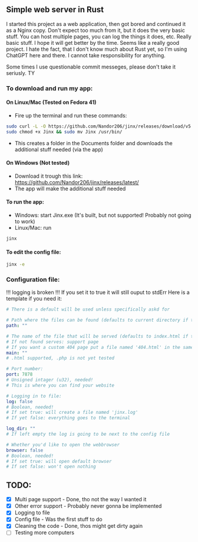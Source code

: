## Simple web server in Rust
I started this project as a web application, then got bored and continued it as a Nginx copy. 
Don't expect too much from it, but it does the very basic stuff. You can host multiple pages, you can log the things it does, etc. Really basic stuff. I hope it will get better by the time. Seems like a really good project.
I hate the fact, that I don't know much about Rust yet, so I'm using ChatGPT here and there. I cannot take responsibility for anything.

Some times I use questionable commit messeges, please don't take it seriusly. TY

### To download and run my app:
#### On Linux/Mac (Tested on Fedora 41)
- Fire up the terminal and run these commands:
```sh
sudo curl -L -O https://github.com/Nandor206/jinx/releases/download/v5.0.0/Jinx
sudo chmod +x Jinx && sudo mv Jinx /usr/bin/
```
- This creates a folder in the Documents folder and downloads the additional stuff needed (via the app)

#### On Windows (Not tested)
- Download it trough this link:
https://github.com/Nandor206/jinx/releases/latest/
- The app will make the additional stuff needed

#### To run the app:
- Windows: start Jinx.exe (It's built, but not supported! Probably not going to work)
- Linux/Mac: run 
```sh
jinx
```

#### To edit the config file:
```sh
jinx -e
```

### Configuration file:
!!! logging is broken !!!
If you set it to true it will still ouput to stdErr
Here is a template if you need it:
```yaml
# There is a default will be used unless specifically askd for

# Path where the files can be found (defaults to current directory if the string is empty)
path: ""

# The name of the file that will be served (defaults to index.html if the string is empty)
# If not found serves: support page
# If you want a custom 404 page put a file named '404.html' in the same directory
main: ""
# .html supported, .php is not yet tested

# Port number:
port: 7878
# Unsigned intager (u32), needed!
# This is where you can find your website

# Logging in to file:
log: false
# Boolean, needed!
# If set true: will create a file named 'jinx.log'
# If yet false: everything goes to the terminal

log_dir: ""
# If left empty the log is going to be next to the config file

# Whether you'd like to open the webbrowser
browser: false
# Boolean, needed!
# If set true: will open default browser
# If set false: won't open nothing
```

## TODO:
- [x] Multi page support - Done, tho not the way I wanted it
- [x] Other error support - Probably never gonna be implemented
- [x] Logging to file
- [x] Config file - Was the first stuff to do
- [x] Cleaning the code - Done, thos might get dirty again
- [ ] Testing more computers
